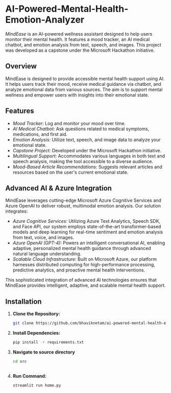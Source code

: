# AI-Powered-Mental-Health-Emotion-Analyzer

*MindEase* is an AI-powered wellness assistant designed to help users monitor their mental health. It features a mood tracker, an AI medical chatbot, and emotion analysis from text, speech, and images. This project was developed as a capstone under the Microsoft Hackathon initiative.

## Overview
MindEase is designed to provide accessible mental health support using AI. It helps users track their mood, receive medical guidance via chatbot, and analyze emotional data from various sources. The aim is to support mental wellness and empower users with insights into their emotional state.

## Features
- *Mood Tracker:* Log and monitor your mood over time.
- *AI Medical Chatbot:* Ask questions related to medical symptoms, medications, and first aid.
- *Emotion Analysis:* Utilize text, speech, and image data to analyze your emotional state.
- *Capstone Project:* Developed under the Microsoft Hackathon initiative.
- *Multilingual Support:* Accommodates various languages in both text and speech analysis, making the tool accessible to a diverse audience.
- *Mood-Based Article Recommendations:* Suggests relevant articles and resources based on the user's current emotional state.

## Advanced AI & Azure Integration

MindEase leverages cutting-edge Microsoft Azure Cognitive Services and Azure OpenAI to deliver robust, multimodal emotion analysis. Our solution integrates:

- *Azure Cognitive Services:* Utilizing Azure Text Analytics, Speech SDK, and Face API, our system employs state-of-the-art transformer-based models and deep learning for real-time sentiment and emotion analysis from text, voice, and images.
- *Azure OpenAI (GPT-4):* Powers an intelligent conversational AI, enabling adaptive, personalized mental health guidance through advanced natural language understanding.
- *Scalable Cloud Infrastructure:* Built on Microsoft Azure, our platform harnesses distributed computing for high-performance processing, predictive analytics, and proactive mental health interventions.

This sophisticated integration of advanced AI technologies ensures that MindEase provides intelligent, adaptive, and scalable mental health support.

## Installation

1. **Clone the Repository:**
   ```bash
   git clone https://github.com/bhaviknetam/ai-powered-mental-health-emotion-analyzer

2. **Install Dependencies:**
    ```bash
    pip install -r requirements.txt

3. **Navigate to source directory**
   ```bash
   cd src
    
3. **Run Command:**
   ```bash
   streamlit run home.py

